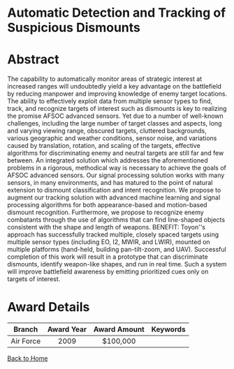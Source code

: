 
Automatic Detection and Tracking of Suspicious Dismounts
========================================================

# Abstract


The capability to automatically monitor areas of strategic interest at increased ranges will undoubtedly yield a key advantage on the battlefield by reducing manpower and improving knowledge of enemy target locations. The ability to effectively exploit data from multiple sensor types to find, track, and recognize targets of interest such as dismounts is key to realizing the promise AFSOC advanced sensors. Yet due to a number of well-known challenges, including the large number of target classes and aspects, long and varying viewing range, obscured targets, cluttered backgrounds, various geographic and weather conditions, sensor noise, and variations caused by translation, rotation, and scaling of the targets, effective algorithms for discriminating enemy and neutral targets are still far and few between. An integrated solution which addresses the aforementioned problems in a rigorous, methodical way is necessary to achieve the goals of AFSOC advanced sensors. Our signal processing solution works with many sensors, in many environments, and has matured to the point of natural extension to dismount classification and intent recognition. We propose to augment our tracking solution with advanced machine learning and signal processing algorithms for both appearance-based and motion-based dismount recognition. Furthermore, we propose to recognize enemy combatants through the use of algorithms that can find line-shaped objects consistent with the shape and length of weapons.  BENEFIT:   Toyon''s approach has successfully tracked multiple, closely spaced targets using multiple sensor types (including EO, I2, MWIR, and LWIR), mounted on multiple platforms (hand-held, building pan-tilt-zoom, and UAV). Successful completion of this work will result in a prototype that can discriminate dismounts, identify weapon-like shapes, and run in real time. Such a system will improve battlefield awareness by emitting prioritized cues only on targets of interest.  

# Award Details

|Branch|Award Year|Award Amount|Keywords|
| :---: | :---: | :---: | :---: |
|Air Force|2009|$100,000||
  
  


[Back to Home](https://github.com/chrischow/dod_sbir_awards/DJ/#1324)